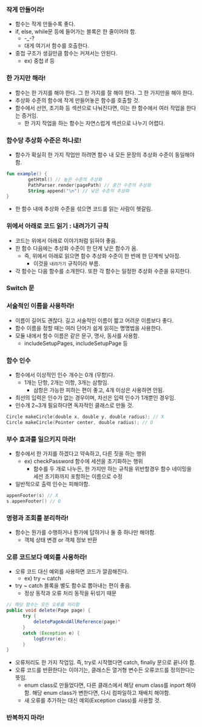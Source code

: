 ### 작게 만들어라!

- 함수는 작게 만들수록 좋다.
- if, else, while문 등에 들어가는 블록은 한 줄이어야 함.
    - -_-?
    - 대게 여기서 함수를 호출한다.
- 중첩 구조가 생길만큼 함수는 커져서는 안된다.
    - ex) 중첩 if 등

### 한 가지만 해라!

- 함수는 한 가지를 해야 한다. 그 한 가지를 잘 해야 한다. 그 한 가지만을 해야 한다.
- 추상화 수준의 함수에 작게 만들어놓은 함수를 호출할 것.
- 함수에서 선언, 초기화 등 섹션으로 나눠진다면, 이는 한 함수에서 여러 작업을 한다는 증거임.
    - 한 가지 작업을 하는 함수는 자연스럽게 섹션으로 나누기 어렵다.

### 함수당 추상화 수준은 하나로!

- 함수가 확실히 한 가지 작업만 하려면 함수 내 모든 문장의 추상화 수준이 동일해야함.

```kotlin
fun example() {
		getHtml() // 높은 수준의 추상화
		PathParser.render(pagePath) // 중간 수준의 추상화
		String.append("\n") // 낮은 수준의 추상화
}
```

- 한 함수 내에 추상화 수준을 섞으면 코드를 읽는 사람이 헷갈림.

### 위에서 아래로 코드 읽기 : 내려가기 규칙

- 코드는 위에서 아래로 이야기처럼 읽혀야 좋음.
- 한 함수 다음에는 추상화 수준이 한 단계 낮은 함수가 옴.
    - 즉, 위에서 아래로 읽으면 함수 추상화 수준이 한 번에 한 단계씩 낮아짐.
        - 이것을 `내려가기` 규칙이라 부름.
- 각 함수는 다음 함수를 소개한다. 또한 각 함수는 일정한 추상화 수준을 유지한다.

### Switch 문

### 서술적인 이름을 사용하라!

- 이름이 길어도 괜찮다. 길고 서술적인 이름이 짧고 어려운 이름보다 좋다.
- 함수 이름을 정할 때는 여러 단어가 쉽게 읽히는 명명법을 사용한다.
- 모듈 내에서 함수 이름은 같은 문구, 명사, 동사를 사용함.
    - includeSetupPages, includeSetupPage 등

### 함수 인수

- 함수에서 이상적인 인수 개수는 0개 (무항)다.
    - 1개는 단항, 2개는 이항, 3개는 삼항임.
        - 삼항은 가능한 피하는 편이 좋고, 4개 이상은 사용하면 안됨.
- 최선의 입력은 인수가 없는 경우이며, 차선은 입력 인수가 1개뿐인 경우임.
- 인수개 2~3개 필요하다면 독자적인 클래스로  만들 것.

```kotlin
Circle makeCircle(double x, double y, double radius); // X
Circle makeCircle(Pointer center, double radius); // O
```

### 부수 효과를 일으키지 마라!

- 함수에서 한 가지를 하겠다고 약속하고, 다른 짓을 하는 행위
    - ex) checkPassword 함수에 세션을 초기화하는 행위
        - 함수를 두 개로 나누든, 한 가지만 하는 규칙을 위반할경우 함수 네이밍을 세션 초기화까지 포함하는 이름으로 수정
- 일반적으로 출력 인수는 피해야함.

```kotlin
appenFooter(s) // X
s.appenFooter() // O
```

### 명령과 조회를 분리하라!

- 함수는 뭔가를 수행하거나 뭔가에 답하거나 둘 중 하나만 해야함.
    - 객체 상태 변경 or 객체 정보 반환

### 오류 코드보다 예외를 사용하라!

- 오류 코드 대신 예외를 사용하면 코드가 깔끔해진다.
    - ex) try ~ catch
- try ~ catch 블록을 별도 함수로 뽑아내는 편이 좋음.
    - 정상 동작과 오류 처리 동작을 뒤섞기 때문

```java
// 해당 함수는 모든 오류를 처리함
public void delete(Page page) {
	  try {
	      deletePageAndAllReference(page)'
	  }
	  catch (Exception e) {
	      logError(e);
	  }
}
```

- 오류처리도 한 가지 작업임. 즉, try로 시작했다면 catch, finally 문으로 끝나야 함.
- 오류 코드를 반환한다는 이야기는, 클래스든 열거형 변수든 오류코드를 정의한다는 뜻임.
    - enum class로 만들었다면, 다른 클래스에서 해당 enum class를 inport 해야함. 해당 enum class가 변한다면, 다시 컴파일하고 재배치 해야함.
    - 새 오류를 추가하는 대신 예외(Exception class)를 사용할 것.

### 반복하지 마라!
